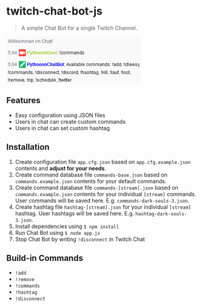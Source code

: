 # twitch-chat-bot-js
> A simple Chat Bot for a single Twitch Channel.

![Chat Bot](./.media/TwitterPost.png)

## Features
- Easy configuration using JSON files
- Users in chat can create custom commands
- Users in chat can set custom hashtag

## Installation
1. Create configuration file `app.cfg.json` based on `app.cfg.example.json` contents and **adjust for your needs**.
1. Create command database file `commands-base.json` based on `commands.example.json` contents for your default commands.
1. Create command database file `commands-[stream].json` based on `commands.example.json` contents for your individual `[stream]` commands. User commands will be saved here. E.g. `commands-dark-souls-3.json`.
1. Create hashtag file `hashtag-[stream].json` for your individual `[stream]` hashtag. User hashtags will be saved here. E.g. `hashtag-dark-souls-3.json`.
1. Install dependencies using `$ npm install`
1. Run Chat Bot using `$ node app.js`
1. Stop Chat Bot by writing `!disconnect` in Twitch Chat

## Build-in Commands
- `!add`
- `!remove`
- `!commands`
- `!hashtag`
- `!disconnect`
